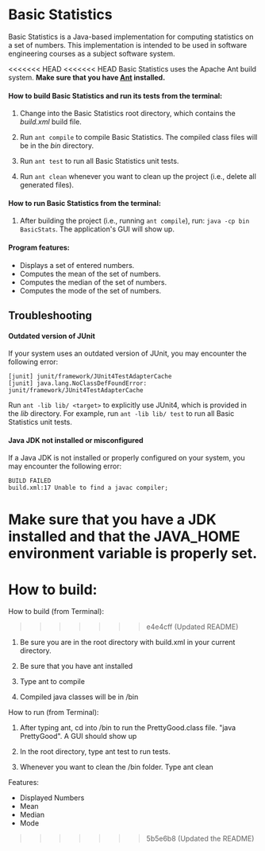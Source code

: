 # Basic Statistics

Basic Statistics is a Java-based implementation for computing statistics on a set of numbers.
This implementation is intended to be used in software engineering courses as
a subject software system.

<<<<<<< HEAD
<<<<<<< HEAD
Basic Statistics uses the Apache Ant build system. **Make sure that you have [Ant](https://ant.apache.org) installed.**

#### How to build Basic Statistics and run its tests from the terminal:

1. Change into the Basic Statistics root directory, which contains the *build.xml* build file.

2. Run `ant compile` to compile Basic Statistics. The compiled class files will be in the *bin* directory.

4. Run `ant test` to run all Basic Statistics unit tests.

5. Run `ant clean` whenever you want to clean up the project (i.e., delete all generated files).

#### How to run Basic Statistics from the terminal:

1. After building the project (i.e., running `ant compile`), run: `java -cp bin BasicStats`. The application's GUI will show up.

#### Program features:
* Displays a set of entered numbers.
* Computes the mean of the set of numbers.
* Computes the median of the set of numbers.
* Computes the mode of the set of numbers.

## Troubleshooting

#### Outdated version of JUnit
If your system uses an outdated version of JUnit, you may encounter the following error:
```
[junit] junit/framework/JUnit4TestAdapterCache
[junit] java.lang.NoClassDefFoundError: junit/framework/JUnit4TestAdapterCache
```
Run `ant -lib lib/ <target>` to explicitly use JUnit4, which is provided in the *lib* directory. For example, run `ant -lib lib/ test` to run all Basic Statistics unit tests.

#### Java JDK not installed or misconfigured
If a Java JDK is not installed or properly configured on your system, you may encounter the following error: 
```
BUILD FAILED
build.xml:17 Unable to find a javac compiler;
```
Make sure that you have a JDK installed and that the JAVA_HOME environment variable is properly set.
=======
How to build:
=======
How to build (from Terminal):
>>>>>>> e4e4cff (Updated README)

1. Be sure you are in the root directory with build.xml in your current directory.

2. Be sure that you have ant installed

3. Type ant to compile

4. Compiled java classes will be in /bin

How to run (from Terminal):

1. After typing ant, cd into /bin to run the PrettyGood.class file. "java PrettyGood". A GUI should show up

2. In the root directory, type ant test to run tests.

3. Whenever you want to clean the /bin folder. Type ant clean

Features:
* Displayed Numbers
* Mean
* Median
* Mode
>>>>>>> 5b5e6b8 (Updated the README)
